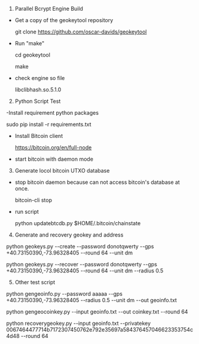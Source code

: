 
1. Parallel Bcrypt Engine Build

- Get a copy of the geokeytool repository

  git clone https://github.com/oscar-davids/geokeytool

- Run "make"

  cd geokeytool
  
  make
  
- check engine so file 
 
  libclibhash.so.5.1.0
 
2. Python Script Test

-Install requirement python packages

  sudo pip install -r requirements.txt
  
- Install Bitcoin client

  https://bitcoin.org/en/full-node
  
- start bitcoin with daemon mode

3. Generate locol bitcoin UTXO database

- stop bitcoin daemon because can not  access bitcoin's database at once.
  
  bitcoin-cli stop
 
- run script
  
  python updatebtcdb.py $HOME/.bitcoin/chainstate
  
4. Generate and recovery geokey and address

  python geokeys.py --create --password donotqwerty --gps +40.73150390,-73.96328405 --round 64 --unit dm
  
  python geokeys.py --recover --password donotqwerty --gps +40.73150390,-73.96328405 --round 64 --unit dm --radius 0.5
  
5. Other test script

  python gengeoinfo.py --password aaaaa --gps +40.73150390,-73.96328405 --radius 0.5 --unit dm --out geoinfo.txt

  python gengeocoinkey.py --input geoinfo.txt --out coinkey.txt --round 64

  python recoverygeokey.py --input geoinfo.txt --privatekey 0067464477714b7172307450762e792e35697a584376457046623353754c4d48 --round 64


